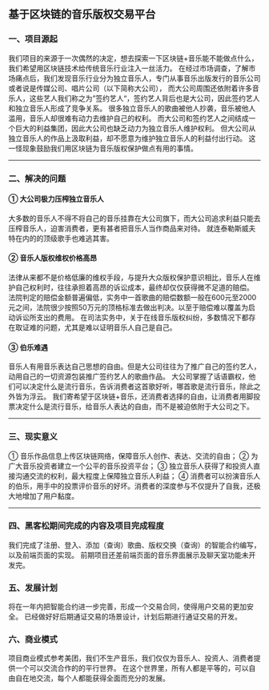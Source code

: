 ## 基于区块链的音乐版权交易平台

### 一、项目源起
我们项目的来源于一次偶然的决定，想去探索一下区块链+音乐能不能做点什么，我们希望用区块链技术给传统音乐行业注入一丝活力。
在经过市场调查，了解市场痛点后，我们发现音乐行业分为独立音乐人，专门从事音乐出版发行的音乐公司或者说是传媒公司、唱片公司（以下简称大公司），
而大公司周围还依附着许多音乐人，这些艺人我们称之为”签约艺人“，签约艺人背后也是大公司，因此签约艺人和独立音乐人形成了竞争关系。
很多独立音乐人的歌曲被他人抄袭，音乐被他人滥用，音乐人却很难有动力去维护自己的权利。
而大公司和签约艺人之间结成一个巨大的利益集团，因此大公司也缺乏动力为独立音乐人维护权利。
但大公司从独立音乐人的作品上汲取利益，却不愿意为维护独立音乐人的利益付出行动。
这一怪现象鼓励我们用区块链为音乐版权保护做点有用的事情。
<hr>

### 二、解决的问题
#### ① 大公司极力压榨独立音乐人
大多数的音乐人不得不将自己的音乐挂靠在大公司旗下，而大公司追求利益只能去压榨音乐人，迫害消费者，更有甚者把音乐人当作商品来对待。
就连泰勒斯威夫特在内的的顶级歌手也难逃其害。
#### ② 音乐人版权维权价格高昂
法律从来都不是价格低廉的维权手段，与提升大众版权保护意识相比，音乐人在维护自己权利时，往往承担着高昂的诉讼成本，最终却仅仅获得微不足道的赔偿。
法院判定的赔偿金额普遍偏低，实务中一首歌曲的赔偿数额一般在600元至2000元之间，法院很少按照50万元的顶格标准去做出判决。以至于赔偿难以覆盖为启动诉讼所支出的费用。
在司法实务中，关于在线音乐版权纠纷，多数情况下都存在取证难的问题，尤其是难以证明音乐人自己是自己。
#### ③ 伯乐难遇
音乐人有用音乐表达自己思想的自由。但是大公司往往为了推广自己的签约艺人，动用自己的一切资源包装推广签约艺人的歌曲作品。
大公司掌握了话语霸权，他们可以决定什么是流行音乐，告诉消费者这首歌好听，哪首歌是流行音乐，除此之外皆为浮云。
我们寄希望于区块链+音乐，还消费者选择的自由，让消费者用脚投票决定什么是流行音乐，给音乐人表达的自由，而不是被迫依附于大公司之下。
<hr>

### 三、现实意义
① 音乐作品信息上传区块链网络，保障音乐人创作、表达、交流的自由；
② 为广大音乐投资者建立一个公平的音乐投资平台；
③ 独立音乐人获得了和投资人直接沟通交流的权利，最大程度上保障独立音乐人利益；
④ 消费者可以扮演音乐人的伯乐，用手中的投票评价音乐的好坏。消费者的深度参与不仅提升了自我，还极大地增加了用户黏度。
<hr>

### 四、黑客松期间完成的内容及项目完成程度
我们完成了注册、登入、添加（查询）歌曲、版权交换（查询）的智能合约编写，以及前端页面的实现。
前期项目还差前端页面的音乐界面展示及聊天室功能未开发完。

### 五、发展计划
将在一年内把智能合约进一步完善，形成一个交易合同，使得用户交易的更加安全。
已经做好好后期通证交易的场景设计，计划后期进行通证交易的开发。

### 六、商业模式
项目商业模式参考美团，我们不生产音乐，我们仅仅为音乐人、投资人、消费者提供一个可以交流合作的的平行世界。
在这个世界里，所有人都是平等的，可以自由自在地交流，每个人都能获得全面而充分的发展。